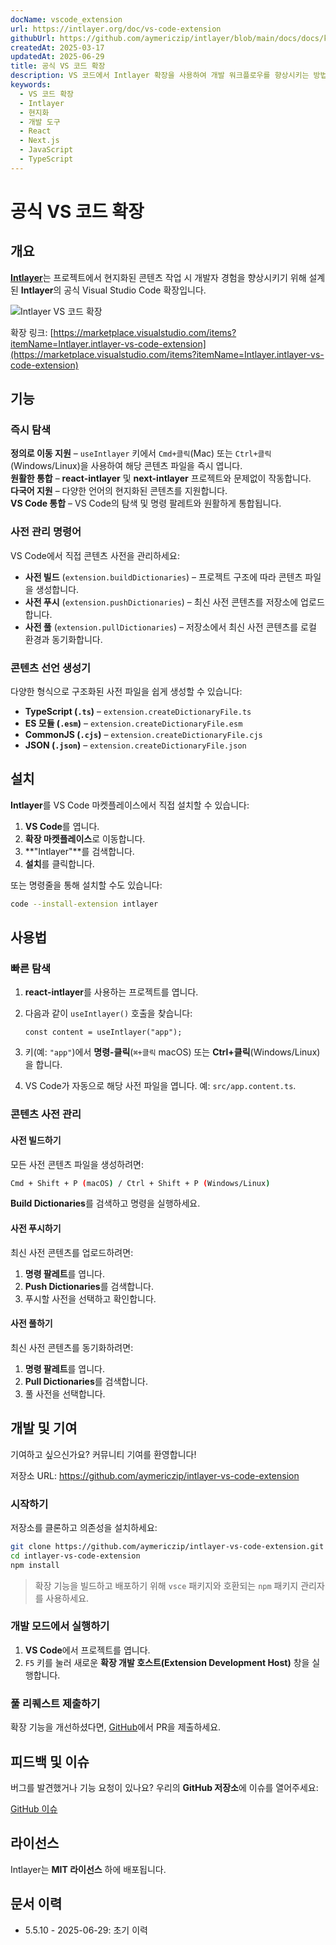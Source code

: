 ```yaml
---
docName: vscode_extension
url: https://intlayer.org/doc/vs-code-extension
githubUrl: https://github.com/aymericzip/intlayer/blob/main/docs/docs/ko/vs_code_extension.md
createdAt: 2025-03-17
updatedAt: 2025-06-29
title: 공식 VS 코드 확장
description: VS 코드에서 Intlayer 확장을 사용하여 개발 워크플로우를 향상시키는 방법을 알아보세요. 현지화된 콘텐츠 간 빠른 탐색과 사전 관리를 효율적으로 수행할 수 있습니다.
keywords:
  - VS 코드 확장
  - Intlayer
  - 현지화
  - 개발 도구
  - React
  - Next.js
  - JavaScript
  - TypeScript
---
```


# 공식 VS 코드 확장

## 개요

[**Intlayer**](https://marketplace.visualstudio.com/items?itemName=Intlayer.intlayer-vs-code-extension)는 프로젝트에서 현지화된 콘텐츠 작업 시 개발자 경험을 향상시키기 위해 설계된 **Intlayer**의 공식 Visual Studio Code 확장입니다.

![Intlayer VS 코드 확장](https://github.com/aymericzip/intlayer/blob/main/docs/assets/vs_code_extension_demo.gif)

확장 링크: [https://marketplace.visualstudio.com/items?itemName=Intlayer.intlayer-vs-code-extension](https://marketplace.visualstudio.com/items?itemName=Intlayer.intlayer-vs-code-extension)

## 기능

### 즉시 탐색

**정의로 이동 지원** – `useIntlayer` 키에서 `Cmd+클릭`(Mac) 또는 `Ctrl+클릭`(Windows/Linux)을 사용하여 해당 콘텐츠 파일을 즉시 엽니다.  
**원활한 통합** – **react-intlayer** 및 **next-intlayer** 프로젝트와 문제없이 작동합니다.  
**다국어 지원** – 다양한 언어의 현지화된 콘텐츠를 지원합니다.  
**VS Code 통합** – VS Code의 탐색 및 명령 팔레트와 원활하게 통합됩니다.

### 사전 관리 명령어

VS Code에서 직접 콘텐츠 사전을 관리하세요:

- **사전 빌드** (`extension.buildDictionaries`) – 프로젝트 구조에 따라 콘텐츠 파일을 생성합니다.
- **사전 푸시** (`extension.pushDictionaries`) – 최신 사전 콘텐츠를 저장소에 업로드합니다.
- **사전 풀** (`extension.pullDictionaries`) – 저장소에서 최신 사전 콘텐츠를 로컬 환경과 동기화합니다.

### 콘텐츠 선언 생성기

다양한 형식으로 구조화된 사전 파일을 쉽게 생성할 수 있습니다:

- **TypeScript (`.ts`)** – `extension.createDictionaryFile.ts`
- **ES 모듈 (`.esm`)** – `extension.createDictionaryFile.esm`
- **CommonJS (`.cjs`)** – `extension.createDictionaryFile.cjs`
- **JSON (`.json`)** – `extension.createDictionaryFile.json`

## 설치

**Intlayer**를 VS Code 마켓플레이스에서 직접 설치할 수 있습니다:

1. **VS Code**를 엽니다.
2. **확장 마켓플레이스**로 이동합니다.
3. **"Intlayer"**를 검색합니다.
4. **설치**를 클릭합니다.

또는 명령줄을 통해 설치할 수도 있습니다:

```sh
code --install-extension intlayer
```

## 사용법

### 빠른 탐색

1. **react-intlayer**를 사용하는 프로젝트를 엽니다.
2. 다음과 같이 `useIntlayer()` 호출을 찾습니다:

   ```tsx
   const content = useIntlayer("app");
   ```

3. 키(예: `"app"`)에서 **명령-클릭**(`⌘+클릭` macOS) 또는 **Ctrl+클릭**(Windows/Linux)을 합니다.
4. VS Code가 자동으로 해당 사전 파일을 엽니다. 예: `src/app.content.ts`.

### 콘텐츠 사전 관리

#### 사전 빌드하기

모든 사전 콘텐츠 파일을 생성하려면:

```sh
Cmd + Shift + P (macOS) / Ctrl + Shift + P (Windows/Linux)
```

**Build Dictionaries**를 검색하고 명령을 실행하세요.

#### 사전 푸시하기

최신 사전 콘텐츠를 업로드하려면:

1. **명령 팔레트**를 엽니다.
2. **Push Dictionaries**를 검색합니다.
3. 푸시할 사전을 선택하고 확인합니다.

#### 사전 풀하기

최신 사전 콘텐츠를 동기화하려면:

1. **명령 팔레트**를 엽니다.
2. **Pull Dictionaries**를 검색합니다.
3. 풀 사전을 선택합니다.

## 개발 및 기여

기여하고 싶으신가요? 커뮤니티 기여를 환영합니다!

저장소 URL: https://github.com/aymericzip/intlayer-vs-code-extension

### 시작하기

저장소를 클론하고 의존성을 설치하세요:

```sh
git clone https://github.com/aymericzip/intlayer-vs-code-extension.git
cd intlayer-vs-code-extension
npm install
```

> 확장 기능을 빌드하고 배포하기 위해 `vsce` 패키지와 호환되는 `npm` 패키지 관리자를 사용하세요.

### 개발 모드에서 실행하기

1. **VS Code**에서 프로젝트를 엽니다.
2. `F5` 키를 눌러 새로운 **확장 개발 호스트(Extension Development Host)** 창을 실행합니다.

### 풀 리퀘스트 제출하기

확장 기능을 개선하셨다면, [GitHub](https://github.com/aymericzip/intlayer-vs-code-extension)에서 PR을 제출하세요.

## 피드백 및 이슈

버그를 발견했거나 기능 요청이 있나요? 우리의 **GitHub 저장소**에 이슈를 열어주세요:

[GitHub 이슈](https://github.com/aymericzip/intlayer-vs-code-extension/issues)

## 라이선스

Intlayer는 **MIT 라이선스** 하에 배포됩니다.

## 문서 이력

- 5.5.10 - 2025-06-29: 초기 이력
